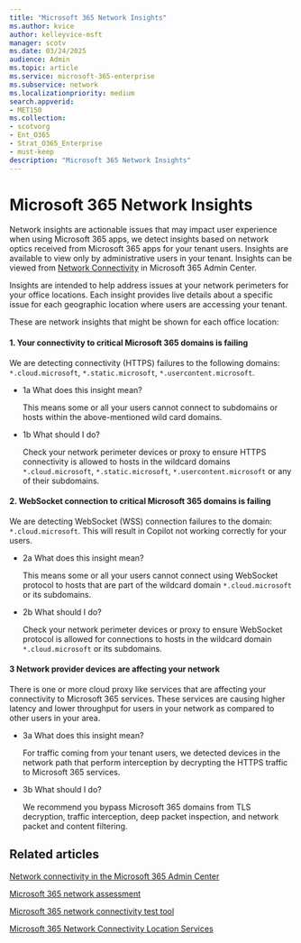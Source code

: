 ```yaml
---
title: "Microsoft 365 Network Insights"
ms.author: kvice
author: kelleyvice-msft
manager: scotv
ms.date: 03/24/2025
audience: Admin
ms.topic: article
ms.service: microsoft-365-enterprise
ms.subservice: network
ms.localizationpriority: medium
search.appverid:
- MET150
ms.collection:
- scotvorg
- Ent_O365
- Strat_O365_Enterprise
- must-keep
description: "Microsoft 365 Network Insights"
---
```


# Microsoft 365 Network Insights

Network insights are actionable issues that may impact user experience when using Microsoft 365 apps, we detect insights based on network optics received from Microsoft 365 apps for your tenant users. Insights are available to view only by administrative users in your tenant. Insights can be viewed from [Network Connectivity](https://admin.cloud.microsoft/#/networkperformance) in Microsoft 365 Admin Center. 

Insights are intended to help address issues at your network perimeters for your office locations. Each insight provides live details about a specific issue for each geographic location where users are accessing your tenant.

These are network insights that might be shown for each office location:

#### 1. Your connectivity to critical Microsoft 365 domains is failing

We are detecting connectivity (HTTPS) failures to the following domains: `*.cloud.microsoft`, `*.static.microsoft`, `*.usercontent.microsoft`.

- 1a What does this insight mean?

  This means some or all your users cannot connect to subdomains or hosts within the above-mentioned wild card domains.
  
- 1b What should I do?

  Check your network perimeter devices or proxy to ensure HTTPS connectivity is allowed to hosts in the wildcard domains `*.cloud.microsoft`, `*.static.microsoft`, `*.usercontent.microsoft` or any of their subdomains. 
  
#### 2. WebSocket connection to critical Microsoft 365 domains is failing

We are detecting WebSocket (WSS) connection failures to the domain: `*.cloud.microsoft`. This will result in Copilot not working correctly for your users.

- 2a What does this insight mean?

  This means some or all your users cannot connect using WebSocket protocol to hosts that are part of the wildcard domain `*.cloud.microsoft` or its subdomains.
  
- 2b What should I do?

  Check your network perimeter devices or proxy to ensure WebSocket protocol is allowed for connections to hosts in the wildcard domain `*.cloud.microsoft` or its subdomains. 
  
#### 3 Network provider devices are affecting your network

There is one or more cloud proxy like services that are affecting your connectivity to Microsoft 365 services. These services are causing higher latency and lower throughput for users in your network as compared to other users in your area.

- 3a What does this insight mean?

  For traffic coming from your tenant users, we detected devices in the network path that perform interception by decrypting the HTTPS traffic to Microsoft 365 services.
  
- 3b What should I do?

  We recommend you bypass Microsoft 365 domains from TLS decryption, traffic interception, deep packet inspection, and network packet and content filtering.
  
## Related articles

[Network connectivity in the Microsoft 365 Admin Center](office-365-network-mac-perf-overview.md)

[Microsoft 365 network assessment](office-365-network-mac-perf-score.md)

[Microsoft 365 network connectivity test tool](office-365-network-mac-perf-onboarding-tool.md)

[Microsoft 365 Network Connectivity Location Services](office-365-network-mac-location-services.md)
